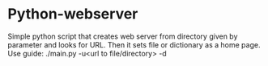 # Python-webserver
Simple python script that creates web server from directory given by parameter and looks for URL. Then it sets file or dictionary as a home page.
Use guide:
./main.py -u<url to file/directory> -d <home directory for server>
